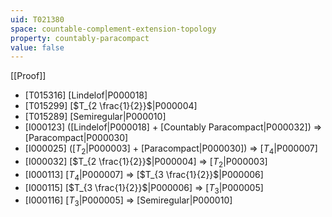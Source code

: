 ```yaml
---
uid: T021380
space: countable-complement-extension-topology
property: countably-paracompact
value: false
---
```

[[Proof]]

* [T015316] [Lindelof|P000018]
* [T015299] [$T_{2 \frac{1}{2}}$|P000004]
* [T015289] [Semiregular|P000010]
* [I000123] ([Lindelof|P000018] + [Countably Paracompact|P000032]) => [Paracompact|P000030]
* [I000025] ([$T_2$|P000003] + [Paracompact|P000030]) => [$T_4$|P000007]
* [I000032] [$T_{2 \frac{1}{2}}$|P000004] => [$T_2$|P000003]
* [I000113] [$T_4$|P000007] => [$T_{3 \frac{1}{2}}$|P000006]
* [I000115] [$T_{3 \frac{1}{2}}$|P000006] => [$T_3$|P000005]
* [I000116] [$T_3$|P000005] => [Semiregular|P000010]

